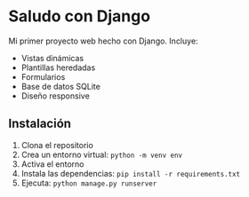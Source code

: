 # Saludo con Django

Mi primer proyecto web hecho con Django. Incluye:

- Vistas dinámicas
- Plantillas heredadas
- Formularios
- Base de datos SQLite
- Diseño responsive

## Instalación

1. Clona el repositorio
2. Crea un entorno virtual: `python -m venv env`
3. Activa el entorno
4. Instala las dependencias: `pip install -r requirements.txt`
5. Ejecuta: `python manage.py runserver`